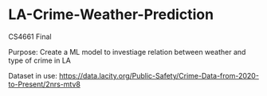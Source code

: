 # LA-Crime-Weather-Prediction
CS4661 Final

Purpose: Create a ML model to investiage relation between weather and type of crime in LA

Dataset in use: https://data.lacity.org/Public-Safety/Crime-Data-from-2020-to-Present/2nrs-mtv8
